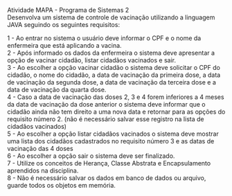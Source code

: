 
Atividade MAPA - Programa de Sistemas 2
<br>
Desenvolva um sistema de controle de vacinação utilizando a linguagem JAVA seguindo os seguintes requisitos:

1 - Ao entrar no sistema o usuário deve informar o CPF e o nome da enfermeira que está aplicando a vacina.<br>
2 - Após informado os dados da enfermeira o sistema deve apresentar a opção de vacinar cidadão, listar cidadãos vacinados e sair.<br>
3 - Ao escolher a opção vacinar cidadão o sistema deve solicitar o CPF do cidadão, o nome do cidadão, a data de vacinação da primeira dose, a data de vacinação da segunda dose, a data de vacinação da terceira dose e a data de vacinação da quarta dose.<br>
4 - Caso a data de vacinação das doses 2, 3 e 4 forem inferiores a 4 meses da data de vacinação da dose anterior o sistema deve informar que o cidadão ainda não tem direito a uma nova data e retornar para as opções do requisito número 2. (não é necessário salvar esse registro na lista de cidadãos vacinados)<br>
5 - Ao escolher a opção listar cidadãos vacinados o sistema deve mostrar uma lista dos cidadãos cadastrados no requisito número 3 e as datas de vacinação das 4 doses <br>
6 - Ao escolher a opção sair o sistema deve ser finalizado.<br>
7 - Utilize os conceitos de Herança, Classe Abstrata e Encapsulamento aprendidos na disciplina.<br>
8 - Não é necessário salvar os dados em banco de dados ou arquivo, guarde todos os objetos em memória.
